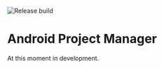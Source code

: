 ![Release build](https://github.com/lem0nez/apm/actions/workflows/cmake.yml/badge.svg)

# Android Project Manager
At this moment in development.

